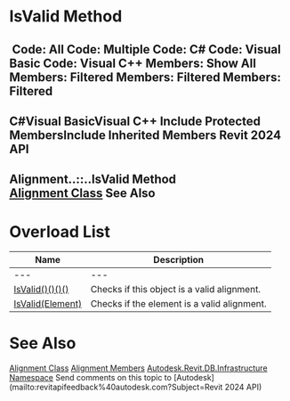 # IsValid Method

﻿
 Code: All Code: Multiple Code: C# Code: Visual Basic Code: Visual C++  Members: Show All Members: Filtered Members: Filtered Members: Filtered   
---  
C#Visual BasicVisual C++
Include Protected MembersInclude Inherited Members
Revit 2024 API  
---  
Alignment..::..IsValid Method   
[Alignment Class](6594712d-3b22-9b08-ab4c-782df88f36d1.md "Alignment Class") See Also  
---  
# Overload List
| Name | Description |
| --- | --- |
| --- | --- | --- |
| [IsValid()()()()](cd16099d-1972-068c-6737-e790c4e324ed.md "IsValid Method") | Checks if this object is a valid alignment. |
| [IsValid(Element)](d765e045-bf6c-68c4-bf57-1514ac22febd.md "IsValid Method \(Element\)") | Checks if the element is a valid alignment. |

# See Also
[Alignment Class](6594712d-3b22-9b08-ab4c-782df88f36d1.md "Alignment Class")
[Alignment Members](b9027fe7-f494-2a41-4a5d-90348d81bd62.md "Alignment Members")
[Autodesk.Revit.DB.Infrastructure Namespace](cedea963-42a0-acf8-0f0e-5477c4212ae9.md "Autodesk.Revit.DB.Infrastructure Namespace")
Send comments on this topic to [Autodesk](mailto:revitapifeedback%40autodesk.com?Subject=Revit 2024 API)